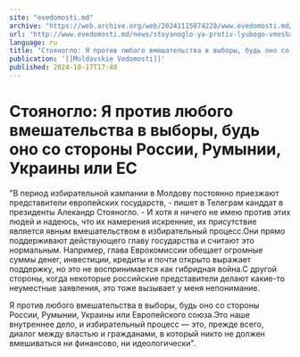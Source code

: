 ```yaml
---
site: "evedomosti.md"
archive: "https://web.archive.org/web/20241115074228/www.evedomosti.md/news/stoyanoglo-ya-protiv-lyubogo-vmeshatelstva-v-vybory-bud-ono"
url: "http://www.evedomosti.md/news/stoyanoglo-ya-protiv-lyubogo-vmeshatelstva-v-vybory-bud-ono"
language: ru
title: "Стояногло: Я против любого вмешательства в выборы, будь оно со стороны России, Румынии, Украины или ЕС"
publication: '[[Moldavskie Vedomosti]]'
published: 2024-10-17T17:48
---
```


# Стояногло: Я против любого вмешательства в выборы, будь оно со стороны России, Румынии, Украины или ЕС

"В период избирательной кампании в Молдову постоянно приезжают представители европейских государств, - пишет в Телеграм канддат в президенты Алекандр Стояногло. - И хотя я ничего не имею против этих людей и надеюсь, что их намерения искренние, их присутствие является явным вмешательством в избирательный процесс.Они прямо поддерживают действующего главу государства и считают это нормальным. Например, глава Еврокомиссии обещает огромные суммы денег, инвестиции, кредиты и почти открыто выражает поддержку, но это не воспринимается как гибридная война.С другой стороны, когда некоторые российские представители делают какие-то неуместные заявления, это тоже вызывает у меня непонимание.

Я против любого вмешательства в выборы, будь оно со стороны России, Румынии, Украины или Европейского союза.Это наше внутреннее дело, и избирательный процесс — это, прежде всего, диалог между властью и гражданами, в который никто не должен вмешиваться ни финансово, ни идеологически".